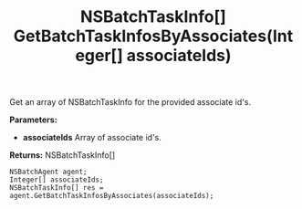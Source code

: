 ﻿---
uid: crmscript_ref_NSBatchAgent_GetBatchTaskInfosByAssociates
title: NSBatchTaskInfo[] GetBatchTaskInfosByAssociates(Integer[] associateIds)
intellisense: NSBatchAgent.GetBatchTaskInfosByAssociates
keywords: NSBatchAgent, GetBatchTaskInfosByAssociates
so.topic: reference
---

Get an array of NSBatchTaskInfo for the provided associate id's.

**Parameters:**
 - **associateIds** Array of associate id's.

**Returns:** NSBatchTaskInfo[]

```crmscript
NSBatchAgent agent;
Integer[] associateIds;
NSBatchTaskInfo[] res = agent.GetBatchTaskInfosByAssociates(associateIds);
```

